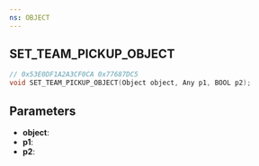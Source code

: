 ```yaml
---
ns: OBJECT
---
```

## SET_TEAM_PICKUP_OBJECT

```c
// 0x53E0DF1A2A3CF0CA 0x77687DC5
void SET_TEAM_PICKUP_OBJECT(Object object, Any p1, BOOL p2);
```

## Parameters
* **object**:
* **p1**:
* **p2**:
